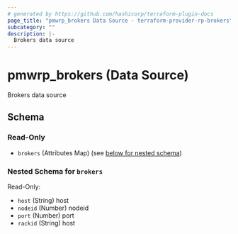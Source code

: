 ```yaml
---
# generated by https://github.com/hashicorp/terraform-plugin-docs
page_title: "pmwrp_brokers Data Source - terraform-provider-rp-brokers"
subcategory: ""
description: |-
  Brokers data source
---
```


# pmwrp_brokers (Data Source)

Brokers data source



<!-- schema generated by tfplugindocs -->
## Schema

### Read-Only

- `brokers` (Attributes Map) (see [below for nested schema](#nestedatt--brokers))

<a id="nestedatt--brokers"></a>
### Nested Schema for `brokers`

Read-Only:

- `host` (String) host
- `nodeid` (Number) nodeid
- `port` (Number) port
- `rackid` (String) host
